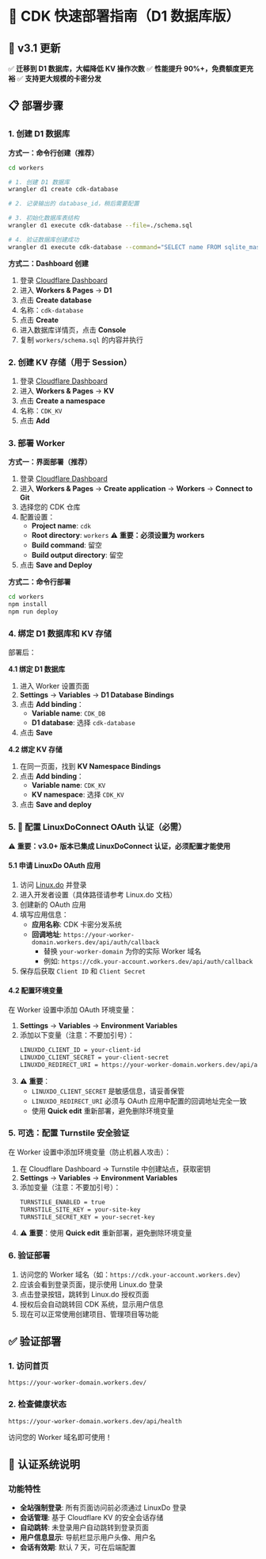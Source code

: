 # 🚀 CDK 快速部署指南（D1 数据库版）

## 🎯 v3.1 更新

✅ **迁移到 D1 数据库，大幅降低 KV 操作次数**
✅ **性能提升 90%+，免费额度更充裕**
✅ **支持更大规模的卡密分发**

## 📋 部署步骤

### 1. 创建 D1 数据库

**方式一：命令行创建（推荐）**
```bash
cd workers

# 1. 创建 D1 数据库
wrangler d1 create cdk-database

# 2. 记录输出的 database_id，稍后需要配置

# 3. 初始化数据库表结构
wrangler d1 execute cdk-database --file=./schema.sql

# 4. 验证数据库创建成功
wrangler d1 execute cdk-database --command="SELECT name FROM sqlite_master WHERE type='table'"
```

**方式二：Dashboard 创建**
1. 登录 [Cloudflare Dashboard](https://dash.cloudflare.com)
2. 进入 **Workers & Pages** → **D1**
3. 点击 **Create database**
4. 名称：`cdk-database`
5. 点击 **Create**
6. 进入数据库详情页，点击 **Console**
7. 复制 `workers/schema.sql` 的内容并执行

### 2. 创建 KV 存储（用于 Session）

1. 登录 [Cloudflare Dashboard](https://dash.cloudflare.com)
2. 进入 **Workers & Pages** → **KV**
3. 点击 **Create a namespace**
4. 名称：`CDK_KV`
5. 点击 **Add**

### 3. 部署 Worker

**方式一：界面部署（推荐）**
1. 登录 [Cloudflare Dashboard](https://dash.cloudflare.com)
2. 进入 **Workers & Pages** → **Create application** → **Workers** → **Connect to Git**
3. 选择您的 CDK 仓库
4. 配置设置：
   - **Project name**: `cdk`
   - **Root directory**: `workers` ⚠️ **重要：必须设置为 workers**
   - **Build command**: 留空
   - **Build output directory**: 留空
5. 点击 **Save and Deploy**

**方式二：命令行部署**
```bash
cd workers
npm install
npm run deploy
```

### 4. 绑定 D1 数据库和 KV 存储

部署后：

**4.1 绑定 D1 数据库**
1. 进入 Worker 设置页面
2. **Settings** → **Variables** → **D1 Database Bindings**
3. 点击 **Add binding**：
   - **Variable name**: `CDK_DB`
   - **D1 database**: 选择 `cdk-database`
4. 点击 **Save**

**4.2 绑定 KV 存储**
1. 在同一页面，找到 **KV Namespace Bindings**
2. 点击 **Add binding**：
   - **Variable name**: `CDK_KV`
   - **KV namespace**: 选择 `CDK_KV`
3. 点击 **Save and deploy**

### 5. 🔐 配置 LinuxDoConnect OAuth 认证（必需）

⚠️ **重要：v3.0+ 版本已集成 LinuxDoConnect 认证，必须配置才能使用**

#### 5.1 申请 LinuxDo OAuth 应用

1. 访问 [Linux.do](https://linux.do) 并登录
2. 进入开发者设置（具体路径请参考 Linux.do 文档）
3. 创建新的 OAuth 应用
4. 填写应用信息：
   - **应用名称**: CDK 卡密分发系统
   - **回调地址**: `https://your-worker-domain.workers.dev/api/auth/callback`
     - 替换 `your-worker-domain` 为你的实际 Worker 域名
     - 例如: `https://cdk.your-account.workers.dev/api/auth/callback`
5. 保存后获取 `Client ID` 和 `Client Secret`

#### 4.2 配置环境变量

在 Worker 设置中添加 OAuth 环境变量：
1. **Settings** → **Variables** → **Environment Variables**
2. 添加以下变量（注意：不要加引号）：
   ```bash
   LINUXDO_CLIENT_ID = your-client-id
   LINUXDO_CLIENT_SECRET = your-client-secret
   LINUXDO_REDIRECT_URI = https://your-worker-domain.workers.dev/api/auth/callback
   ```
3. ⚠️ **重要**：
   - `LINUXDO_CLIENT_SECRET` 是敏感信息，请妥善保管
   - `LINUXDO_REDIRECT_URI` 必须与 OAuth 应用中配置的回调地址完全一致
   - 使用 **Quick edit** 重新部署，避免删除环境变量

### 5. 可选：配置 Turnstile 安全验证

在 Worker 设置中添加环境变量（防止机器人攻击）：
1. 在 Cloudflare Dashboard → Turnstile 中创建站点，获取密钥
2. **Settings** → **Variables** → **Environment Variables**
3. 添加变量（注意：不要加引号）：
   ```bash
   TURNSTILE_ENABLED = true
   TURNSTILE_SITE_KEY = your-site-key
   TURNSTILE_SECRET_KEY = your-secret-key
   ```
4. ⚠️ **重要**：使用 **Quick edit** 重新部署，避免删除环境变量

### 6. 验证部署

1. 访问您的 Worker 域名（如：`https://cdk.your-account.workers.dev`）
2. 应该会看到登录页面，提示使用 Linux.do 登录
3. 点击登录按钮，跳转到 Linux.do 授权页面
4. 授权后会自动跳转回 CDK 系统，显示用户信息
5. 现在可以正常使用创建项目、管理项目等功能

## ✅ 验证部署

### 1. 访问首页
```
https://your-worker-domain.workers.dev/
```

### 2. 检查健康状态
```
https://your-worker-domain.workers.dev/api/health
```

访问您的 Worker 域名即可使用！

## 🔐 认证系统说明

### 功能特性

- **全站强制登录**: 所有页面访问前必须通过 LinuxDo 登录
- **会话管理**: 基于 Cloudflare KV 的安全会话存储
- **自动跳转**: 未登录用户自动跳转到登录页面
- **用户信息显示**: 导航栏显示用户头像、用户名
- **会话有效期**: 默认 7 天，可在后端配置

